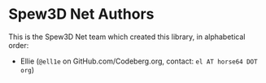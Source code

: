 # Spew3D Net Authors

This is the Spew3D Net team which created this library,
in alphabetical order:

- Ellie (`@ell1e` on GitHub.com/Codeberg.org, contact: `el AT horse64 DOT org`)

